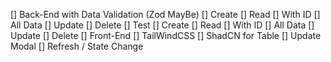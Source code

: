 [] Back-End with Data Validation (Zod MayBe)
  [] Create
  [] Read
    [] With ID
    [] All Data
  [] Update
  [] Delete
[] Test
  [] Create
  [] Read
    [] With ID
    [] All Data
  [] Update
  [] Delete
[] Front-End
  [] TailWindCSS
  [] ShadCN for Table
  [] Update Modal
  [] Refresh / State Change